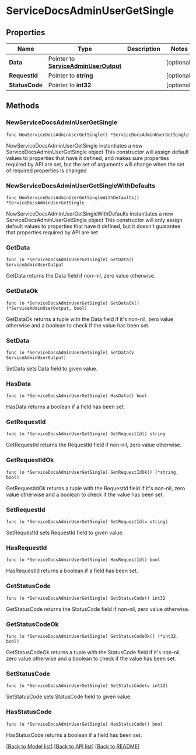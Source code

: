 # ServiceDocsAdminUserGetSingle

## Properties

Name | Type | Description | Notes
------------ | ------------- | ------------- | -------------
**Data** | Pointer to [**ServiceAdminUserOutput**](ServiceAdminUserOutput.md) |  | [optional] 
**RequestId** | Pointer to **string** |  | [optional] 
**StatusCode** | Pointer to **int32** |  | [optional] 

## Methods

### NewServiceDocsAdminUserGetSingle

`func NewServiceDocsAdminUserGetSingle() *ServiceDocsAdminUserGetSingle`

NewServiceDocsAdminUserGetSingle instantiates a new ServiceDocsAdminUserGetSingle object
This constructor will assign default values to properties that have it defined,
and makes sure properties required by API are set, but the set of arguments
will change when the set of required properties is changed

### NewServiceDocsAdminUserGetSingleWithDefaults

`func NewServiceDocsAdminUserGetSingleWithDefaults() *ServiceDocsAdminUserGetSingle`

NewServiceDocsAdminUserGetSingleWithDefaults instantiates a new ServiceDocsAdminUserGetSingle object
This constructor will only assign default values to properties that have it defined,
but it doesn't guarantee that properties required by API are set

### GetData

`func (o *ServiceDocsAdminUserGetSingle) GetData() ServiceAdminUserOutput`

GetData returns the Data field if non-nil, zero value otherwise.

### GetDataOk

`func (o *ServiceDocsAdminUserGetSingle) GetDataOk() (*ServiceAdminUserOutput, bool)`

GetDataOk returns a tuple with the Data field if it's non-nil, zero value otherwise
and a boolean to check if the value has been set.

### SetData

`func (o *ServiceDocsAdminUserGetSingle) SetData(v ServiceAdminUserOutput)`

SetData sets Data field to given value.

### HasData

`func (o *ServiceDocsAdminUserGetSingle) HasData() bool`

HasData returns a boolean if a field has been set.

### GetRequestId

`func (o *ServiceDocsAdminUserGetSingle) GetRequestId() string`

GetRequestId returns the RequestId field if non-nil, zero value otherwise.

### GetRequestIdOk

`func (o *ServiceDocsAdminUserGetSingle) GetRequestIdOk() (*string, bool)`

GetRequestIdOk returns a tuple with the RequestId field if it's non-nil, zero value otherwise
and a boolean to check if the value has been set.

### SetRequestId

`func (o *ServiceDocsAdminUserGetSingle) SetRequestId(v string)`

SetRequestId sets RequestId field to given value.

### HasRequestId

`func (o *ServiceDocsAdminUserGetSingle) HasRequestId() bool`

HasRequestId returns a boolean if a field has been set.

### GetStatusCode

`func (o *ServiceDocsAdminUserGetSingle) GetStatusCode() int32`

GetStatusCode returns the StatusCode field if non-nil, zero value otherwise.

### GetStatusCodeOk

`func (o *ServiceDocsAdminUserGetSingle) GetStatusCodeOk() (*int32, bool)`

GetStatusCodeOk returns a tuple with the StatusCode field if it's non-nil, zero value otherwise
and a boolean to check if the value has been set.

### SetStatusCode

`func (o *ServiceDocsAdminUserGetSingle) SetStatusCode(v int32)`

SetStatusCode sets StatusCode field to given value.

### HasStatusCode

`func (o *ServiceDocsAdminUserGetSingle) HasStatusCode() bool`

HasStatusCode returns a boolean if a field has been set.


[[Back to Model list]](../README.md#documentation-for-models) [[Back to API list]](../README.md#documentation-for-api-endpoints) [[Back to README]](../README.md)


